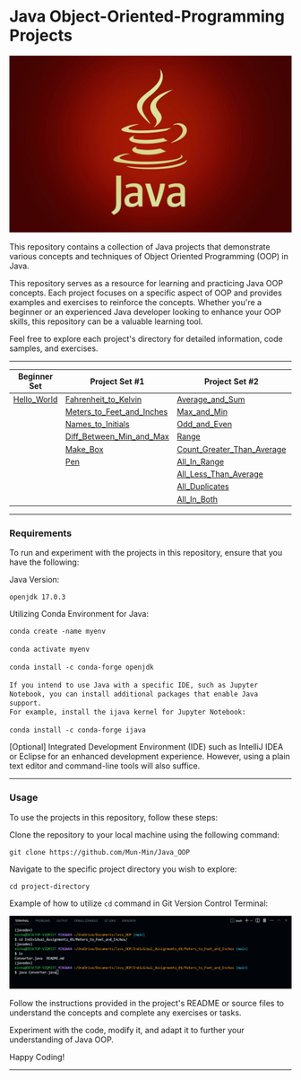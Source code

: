 # Java Object-Oriented-Programming Projects 

<p align="center">
  <img src="./Images/Java.jpg" alt="Java Programming">
</p>

This repository contains a collection of Java projects that demonstrate various concepts and techniques of Object Oriented Programming (OOP) in Java.

This repository serves as a resource for learning and practicing Java OOP concepts. Each project focuses on a specific aspect of OOP and provides examples and exercises to reinforce the concepts. Whether you're a beginner or an experienced Java developer looking to enhance your OOP skills, this repository can be a valuable learning tool.

Feel free to explore each project's directory for detailed information, code samples, and exercises.

---

<div align="center">

| Beginner Set | Project Set #1 | Project Set #2 | Project Set #3 | Project Set #4 | Project Set #5 |
| ------------ | -------------- | -------------- | -------------- | -------------- | -------------- |
| [Hello_World](/Hello_World) | [Fahrenheit_to_Kelvin](./Projects_01/Fahrenheit_to_Kelvin) | [Average_and_Sum](./Projects_02/Average_and_Sum) | [Bank_Account](./Projects_03/Bank_Account) | [My_Array_List](./Projects_04/MyArrayList) | [My_Stack](./Projects_05/MyStack) |
|               | [Meters_to_Feet_and_Inches](./Projects_01/Meters_to_Feet_and_Inches) | [Max_and_Min](./Projects_02/Max_and_Min) | [Savings_Account](./Projects_03/Savings_Account) | [My_Linked_List](./Projects_04/MyLinkedList) | [My_Queue](./Projects_05/MyQueue) |
|               | [Names_to_Initials](./Projects_01/Name_to_Initials) | [Odd_and_Even](./Projects_02/Odd_and_Even) |  [Checking_Account](./Projects_03/Checking_Account) | |  |
|               | [Diff_Between_Min_and_Max](./Projects_01/Diff_Between_Min_and_Max) | [Range](./Projects_02/Range) | [CreditCard_Account](./Projects_03/CreditCard_Account) |  |  |
|               | [Make_Box](./Projects_01/Make_Box) | [Count_Greater_Than_Average](./Projects_02/Count_Greater_Than_Average) |  |  |  |
|               | [Pen](./Projects_01/Pen) | [All_In_Range](./Projects_02/All_In_Range) |  |  |  |
|               | | [All_Less_Than_Average](./Projects_02/All_Less_Than_Average) |  |  |  |
|               | | [All_Duplicates](./Projects_02/All_Duplicates) |  |  |  |
|               | | [All_In_Both](./Projects_02/All_In_Both) |  |  |  |


</div>


---

### Requirements

To run and experiment with the projects in this repository, ensure that you have the following:

Java Version: 

    openjdk 17.0.3

Utilizing Conda Environment for Java: 

    conda create -name myenv 

    conda activate myenv 

    conda install -c conda-forge openjdk

    If you intend to use Java with a specific IDE, such as Jupyter Notebook, you can install additional packages that enable Java support. 
    For example, install the ijava kernel for Jupyter Notebook:

    conda install -c conda-forge ijava

[Optional] Integrated Development Environment (IDE) such as IntelliJ IDEA or Eclipse for an enhanced development experience. However, using a plain text editor and command-line tools will also suffice.

---

### Usage

To use the projects in this repository, follow these steps:

Clone the repository to your local machine using the following command:


    git clone https://github.com/Mun-Min/Java_OOP

Navigate to the specific project directory you wish to explore:

    cd project-directory

Example of how to utilize `cd` command in Git Version Control Terminal:  
<p align="center">
  <img src="./Images/git_cd_usage.png" alt="Git CD Usage">
</p>


Follow the instructions provided in the project's README or source files to understand the concepts and complete any exercises or tasks.

Experiment with the code, modify it, and adapt it to further your understanding of Java OOP.

Happy Coding!

---
